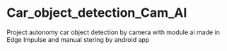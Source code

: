 # Car_object_detection_Cam_AI
Project autonomy car object detection by camera with module ai made in Edge Impulse and manual stering by android app
